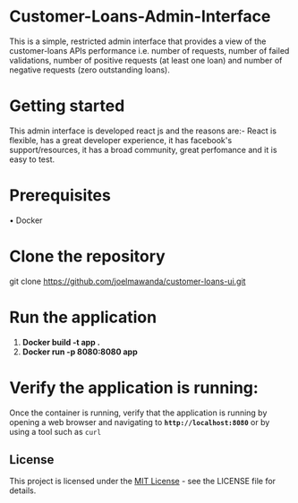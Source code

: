 # Customer-Loans-Admin-Interface
This is a simple, restricted admin interface that provides a view of the customer-loans APIs performance i.e. number of requests, number of failed validations, number of positive requests (at least one loan) and number of negative requests (zero outstanding loans).

# Getting started
This admin interface is developed react js and the reasons are:- React is flexible, has a great developer experience, it has facebook's support/resources, it has a broad community, great perfomance and it is easy to test.
# Prerequisites
  •	Docker
# Clone the repository
git clone https://github.com/joelmawanda/customer-loans-ui.git
# Run the application
  1. **Docker build -t app .**
  2. **Docker run -p 8080:8080 app**
# Verify the application is running:
Once the container is running, verify that the application is running by opening a web browser and navigating to **`http://localhost:8080`** or by using a tool such     as `curl`

## License
This project is licensed under the [MIT License](LICENSE) - see the LICENSE file for details.





